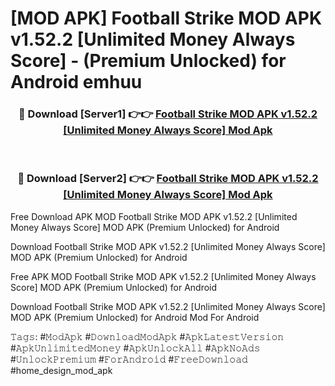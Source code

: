 # [MOD APK] Football Strike MOD APK v1.52.2 [Unlimited Money Always Score]  - (Premium Unlocked) for Android emhuu



<div align="center">
<h3>🔴 Download [Server1] 👉👉 <a href="https://momento.my/?title=Football_Strike_MOD_APK_v1.52.2_[Unlimited_Money_Always_Score]_">Football Strike MOD APK v1.52.2 [Unlimited Money Always Score]  Mod Apk</a></h3><br>

<h3>🔴 Download [Server2] 👉👉 <a href="https://momento.my/?title=Football_Strike_MOD_APK_v1.52.2_[Unlimited_Money_Always_Score]_">Football Strike MOD APK v1.52.2 [Unlimited Money Always Score]  Mod Apk</a></h3>
</div>



Free Download APK MOD Football Strike MOD APK v1.52.2 [Unlimited Money Always Score]  MOD APK (Premium Unlocked) for Android

Download Football Strike MOD APK v1.52.2 [Unlimited Money Always Score]  MOD APK (Premium Unlocked) for Android

Free APK MOD Football Strike MOD APK v1.52.2 [Unlimited Money Always Score]  MOD APK (Premium Unlocked) for Android

Download Football Strike MOD APK v1.52.2 [Unlimited Money Always Score]  MOD APK (Premium Unlocked) for Android Mod For Android

𝚃𝚊𝚐𝚜: #𝙼𝚘𝚍𝙰𝚙𝚔 #𝙳𝚘𝚠𝚗𝚕𝚘𝚊𝚍𝙼𝚘𝚍𝙰𝚙𝚔 #𝙰𝚙𝚔𝙻𝚊𝚝𝚎𝚜𝚝𝚅𝚎𝚛𝚜𝚒𝚘𝚗 #𝙰𝚙𝚔𝚄𝚗𝚕𝚒𝚖𝚒𝚝𝚎𝚍𝙼𝚘𝚗𝚎𝚢 #𝙰𝚙𝚔𝚄𝚗𝚕𝚘𝚌𝚔𝙰𝚕𝚕 #𝙰𝚙𝚔𝙽𝚘𝙰𝚍𝚜 #𝚄𝚗𝚕𝚘𝚌𝚔𝙿𝚛𝚎𝚖𝚒𝚞𝚖 #𝙵𝚘𝚛𝙰𝚗𝚍𝚛𝚘𝚒𝚍 #𝙵𝚛𝚎𝚎𝙳𝚘𝚠𝚗𝚕𝚘𝚊𝚍 #home_design_mod_apk
